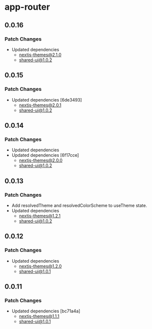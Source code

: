 # app-router

## 0.0.16

### Patch Changes

- Updated dependencies
  - nextjs-themes@2.1.0
  - shared-ui@1.0.2

## 0.0.15

### Patch Changes

- Updated dependencies [6de3493]
  - nextjs-themes@2.0.1
  - shared-ui@1.0.2

## 0.0.14

### Patch Changes

- Updated dependencies
- Updated dependencies [6f17cce]
  - nextjs-themes@2.0.0
  - shared-ui@1.0.2

## 0.0.13

### Patch Changes

- Add resolvedTheme and resolvedColorScheme to useTheme state.
- Updated dependencies
  - nextjs-themes@1.2.1
  - shared-ui@1.0.2

## 0.0.12

### Patch Changes

- Updated dependencies
  - nextjs-themes@1.2.0
  - shared-ui@1.0.1

## 0.0.11

### Patch Changes

- Updated dependencies [bc71a4a]
  - nextjs-themes@1.1.1
  - shared-ui@1.0.1
